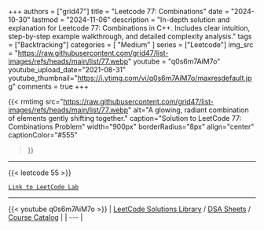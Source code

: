 
+++
authors = ["grid47"]
title = "Leetcode 77: Combinations"
date = "2024-10-30"
lastmod = "2024-11-06"
description = "In-depth solution and explanation for Leetcode 77: Combinations in C++. Includes clear intuition, step-by-step example walkthrough, and detailed complexity analysis."
tags = ["Backtracking"]
categories = [
    "Medium"
]
series = ["Leetcode"]
img_src = "https://raw.githubusercontent.com/grid47/list-images/refs/heads/main/list/77.webp"
youtube = "q0s6m7AiM7o"
youtube_upload_date="2021-08-31"
youtube_thumbnail="https://i.ytimg.com/vi/q0s6m7AiM7o/maxresdefault.jpg"
comments = true
+++


{{< rmtimg 
    src="https://raw.githubusercontent.com/grid47/list-images/refs/heads/main/list/77.webp" 
    alt="A glowing, radiant combination of elements gently shifting together."
    caption="Solution to LeetCode 77: Combinations Problem"
    width="900px"
    borderRadius="8px"
    align="center" 
    captionColor="#555"
>}}
---
{{< leetcode 55 >}}

[`Link to LeetCode Lab`](https://leetcode.com/problems/combinations/description/)

---
{{< youtube q0s6m7AiM7o >}}
| [LeetCode Solutions Library](https://grid47.xyz/leetcode/) / [DSA Sheets](https://grid47.xyz/sheets/) / [Course Catalog](https://grid47.xyz/courses/) |
| --- |
